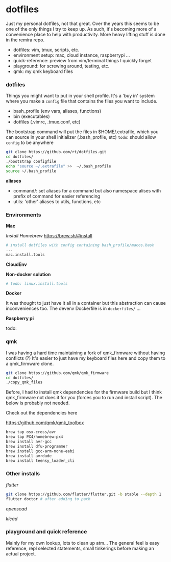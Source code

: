 # dotfiles

Just my personal dotfiles, not that great.
Over the years this seems to be one of the only things I try to keep up.
As such, it's becoming more of a convenience place to help with productivity.
More heavy lifting stuff is done in the remira repo.

- dotfiles: vim, tmux, scripts, etc.
- environment setup: mac, cloud instance, raspberrypi ...
- quick-reference: preview from vim/terminal things I quickly forget
- playground: for screwing around, testing, etc.
- qmk: my qmk keyboard files

### dotfiles

Things you might want to put in your shell profile.
It's a 'buy in' system where you make a `config` file that contains the files you want to include.

- bash_profile (env vars, aliases, functions)
- bin (executables)
- dotfiles (.vimrc, .tmux.conf, etc)

The bootstrap command will put the files in $HOME/.extrafile, which you can source in your shell initializer (.bash_profile, etc)
`todo`: should allow `config` to be anywhere

```bash
git clone https://github.com/rt/dotfiles.git
cd dotfiles/
./bootstrap configfile
echo "source ~/.extrafile" >>  ~/.bash_profile
source ~/.bash_profile
```

**aliases**
- command/<file>: set aliases for a command but also namespace alises with prefix of command for easier referencing
- utils: 'other' aliases to utils, functions, etc


### Environments

**Mac**

*Install Homebrew*
https://brew.sh/#install

```bash
# install dotfiles with config containing bash_profile/macos.bash
...
mac.install.tools
```

**CloudEnv**

**Non-docker solution**
```bash
# todo: linux.install.tools
```

**Docker**

It was thought to just have it all in a container but this abstraction can cause inconveniences too.
The devenv Dockerfile is in `dockerfiles/` ... 

**Raspberry pi**

todo: 


### qmk

I was having a hard time maintaining a fork of qmk_firmware without having conflicts (?)
It's easier to just have my keyboard files here and copy them to a qmk_firmware clone.

```bash
git clone https://github.com/qmk/qmk_firmware
cd dotfiles/
./copy_qmk_files
```

Before, I had to install qmk dependencies for the firmware build but I think
qmk_firmware not does it for you (forces you to run and install script).
The below is probably not needed.

Check out the dependencies here

https://github.com/qmk/qmk_toolbox

```bash
brew tap osx-cross/avr
brew tap PX4/homebrew-px4
brew install avr-gcc
brew install dfu-programmer
brew install gcc-arm-none-eabi
brew install avrdude
brew install teensy_loader_cli
```

### Other installs

*flutter*
```bash
git clone https://github.com/flutter/flutter.git -b stable --depth 1
flutter doctor # after adding to path
```

*openscad*

*kicad*


### playground and quick reference

Mainly for my own lookup, lots to clean up atm...
The general feel is easy reference, repl selected statements, small tinkerings before making an actual project.

